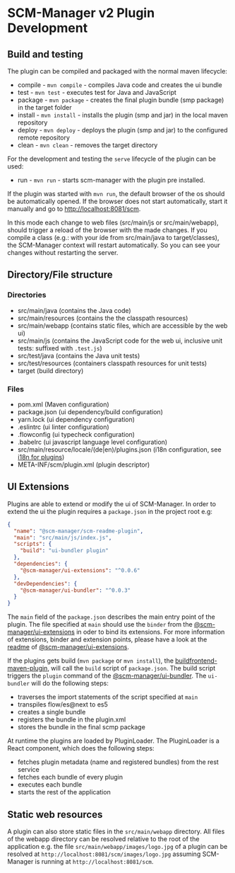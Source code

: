 # SCM-Manager v2 Plugin Development

## Build and testing

The plugin can be compiled and packaged with the normal maven lifecycle:

* compile - `mvn compile` - compiles Java code and creates the ui bundle
* test - `mvn test` - executes test for Java and JavaScript
* package - `mvn package` - creates the final plugin bundle (smp package) in the target folder
* install - `mvn install` - installs the plugin (smp and jar) in the local maven repository
* deploy - `mvn deploy` - deploys the plugin (smp and jar) to the configured remote repository
* clean - `mvn clean` - removes the target directory

For the development and testing the `serve` lifecycle of the plugin can be used:

* run - `mvn run` - starts scm-manager with the plugin pre installed.

If the plugin was started with `mvn run`, the default browser of the os should be automatically opened.
If the browser does not start automatically, start it manually and go to [http://localhost:8081/scm](http://localhost:8081/scm).

In this mode each change to web files (src/main/js or src/main/webapp), should trigger a reload of the browser with the made changes.
If you compile a class (e.g.: with your íde from src/main/java to target/classes), 
the SCM-Manager context will restart automatically. So you can see your changes without restarting the server.

## Directory/File structure

### Directories

* src/main/java (contains the Java code)
* src/main/resources (contains the the classpath resources)
* src/main/webapp (contains static files, which are accessible by the web ui)
* src/main/js (contains the JavaScript code for the web ui, inclusive unit tests: suffixed with `.test.js`)
* src/test/java (contains the Java unit tests)
* src/test/resources (containers classpath resources for unit tests)
* target (build directory)

### Files

* pom.xml (Maven configuration)
* package.json (ui dependency/build configuration)
* yarn.lock (ui dependency configuration)
* .eslintrc (ui linter configuration)
* .flowconfig (ui typecheck configuration)
* .babelrc (ui javascript language level configuration)
* src/main/resource/locale/(de|en)/plugins.json (i18n configuration, see [i18n for plugins](https://bitbucket.org/sdorra/scm-manager/wiki/i18n%20for%20Plugins))
* META-INF/scm/plugin.xml (plugin descriptor)


## UI Extensions

Plugins are able to extend or modify the ui of SCM-Manager.
In order to extend the ui the plugin requires a `package.json` in the project root e.g:

```json
{
  "name": "@scm-manager/scm-readme-plugin",
  "main": "src/main/js/index.js",
  "scripts": {
    "build": "ui-bundler plugin"
  },
  "dependencies": {
    "@scm-manager/ui-extensions": "^0.0.6"
  },
  "devDependencies": {
    "@scm-manager/ui-bundler": "^0.0.3"
  }
}

```

The `main` field of the `package.json` describes the main entry point of the plugin.
The file specified at `main` should use the `binder` from the [@scm-manager/ui-extensions](https://bitbucket.org/scm-manager/ui-extensions) in oder to bind its extensions.
For more information of extensions, binder and extension points, please have a look at the [readme](https://bitbucket.org/scm-manager/ui-extensions/src/master/README.md) of [@scm-manager/ui-extensions](https://bitbucket.org/scm-manager/ui-extensions).

If the plugins gets build (`mvn package` or `mvn install`), the [buildfrontend-maven-plugin](https://github.com/sdorra/buildfrontend-maven-plugin), will call the `build` script of `package.json`.
The build script triggers the `plugin` command of the [@scm-manager/ui-bundler](https://bitbucket.org/scm-manager/ui-bundler).
The `ui-bundler` will do the following steps:

* traverses the import statements of the script specified at `main`
* transpiles flow/es@next to es5
* creates a single bundle
* registers the bundle in the plugin.xml
* stores the bundle in the final scmp package

At runtime the plugins are loaded by PluginLoader. The PluginLoader is a React component, which does the following steps:

* fetches plugin metadata (name and registered bundles) from the rest service
* fetches each bundle of every plugin
* executes each bundle
* starts the rest of the application

## Static web resources

A plugin can also store static files in the `src/main/webapp` directory. 
All files of the webapp directory can be resolved relative to the root of the application e.g. the file 
`src/main/webapp/images/logo.jpg` of a plugin can be resolved at `http://localhost:8081/scm/images/logo.jpg`
assuming SCM-Manager is running at `http://localhost:8081/scm`.